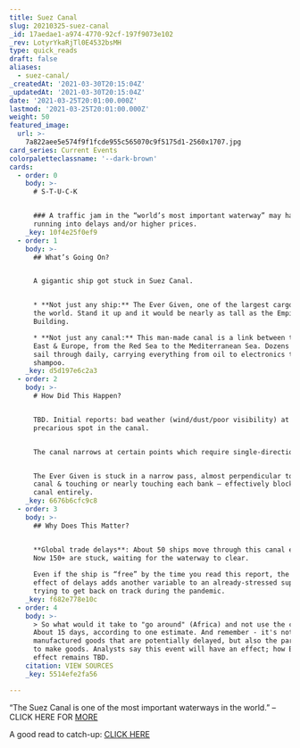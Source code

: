 ```yaml
---
title: Suez Canal
slug: 20210325-suez-canal
_id: 17aedae1-a974-4770-92cf-197f9073e102
_rev: LotyrYkaRjTl0E4532bsMH
type: quick_reads
draft: false
aliases:
  - suez-canal/
_createdAt: '2021-03-30T20:15:04Z'
_updatedAt: '2021-03-30T20:15:04Z'
date: '2021-03-25T20:01:00.000Z'
lastmod: '2021-03-25T20:01:00.000Z'
weight: 50
featured_image:
  url: >-
    7a822aee5e574f9f1fcde955c565070c9f5175d1-2560x1707.jpg
card_series: Current Events
colorpaletteclassname: '--dark-brown'
cards:
  - order: 0
    body: >-
      # S-T-U-C-K


      ### A traffic jam in the “world’s most important waterway” may have you
      running into delays and/or higher prices.
    _key: 10f4e25f0ef9
  - order: 1
    body: >-
      ## What’s Going On?


      A gigantic ship got stuck in Suez Canal.


      * **Not just any ship:** The Ever Given, one of the largest cargo ships in
      the world. Stand it up and it would be nearly as tall as the Empire State
      Building.

      * **Not just any canal:** This man-made canal is a link between the Middle
      East & Europe, from the Red Sea to the Mediterranean Sea. Dozens of ships
      sail through daily, carrying everything from oil to electronics to
      shampoo.
    _key: d5d197e6c2a3
  - order: 2
    body: >-
      # How Did This Happen?


      TBD. Initial reports: bad weather (wind/dust/poor visibility) at a
      precarious spot in the canal.


      The canal narrows at certain points which require single-direction travel.


      The Ever Given is stuck in a narrow pass, almost perpendicular to the
      canal & touching or nearly touching each bank – effectively blocking the
      canal entirely.
    _key: 6676b6cfc9c8
  - order: 3
    body: >-
      ## Why Does This Matter?


      **Global trade delays**: About 50 ships move through this canal every day.
      Now 150+ are stuck, waiting for the waterway to clear.  
        
      Even if the ship is “free” by the time you read this report, the ripple
      effect of delays adds another variable to an already-stressed supply chain
      trying to get back on track during the pandemic.
    _key: f682e778e10c
  - order: 4
    body: >-
      > So what would it take to "go around" (Africa) and not use the canal?
      About 15 days, according to one estimate. And remember - it's not just
      manufactured goods that are potentially delayed, but also the parts used
      to make goods. Analysts say this event will have an effect; how BIG of an
      effect remains TBD.
    citation: VIEW SOURCES
    _key: 5514efe2fa56

---
```

“The Suez Canal is one of the most important waterways in the world.” – CLICK HERE FOR [MORE](https://www.suezcanal.gov.eg/English/About/SuezCanal/Pages/AboutSuezCanal.aspx)

A good read to catch-up: [CLICK HERE](https://www.cnn.com/2021/03/24/middleeast/suez-canal-container-ship-intl-hnk/index.html)